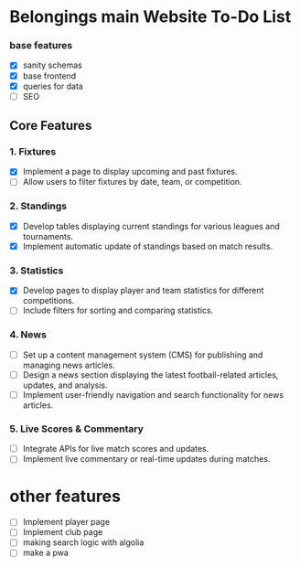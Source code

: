 # Belongings main Website To-Do List

### base features
- [x] sanity schemas
- [x] base frontend
- [x] queries for data
- [ ] SEO

## Core Features

### 1. Fixtures
- [x] Implement a page to display upcoming and past fixtures.
- [ ] Allow users to filter fixtures by date, team, or competition.

### 2. Standings
- [x] Develop tables displaying current standings for various leagues and tournaments.
- [x] Implement automatic update of standings based on match results.

### 3. Statistics
- [x] Develop pages to display player and team statistics for different competitions.
- [ ] Include filters for sorting and comparing statistics.

### 4. News
- [ ] Set up a content management system (CMS) for publishing and managing news articles.
- [ ] Design a news section displaying the latest football-related articles, updates, and analysis.
- [ ] Implement user-friendly navigation and search functionality for news articles.

### 5. Live Scores & Commentary
- [ ] Integrate APIs for live match scores and updates.
- [ ] Implement live commentary or real-time updates during matches.

# other features
- [ ] Implement player page
- [ ] Implement club page
- [ ] making search logic with algolia
- [ ] make a pwa
